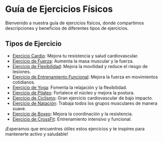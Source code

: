 # Guía de Ejercicios Físicos

Bienvenido a nuestra guía de ejercicios físicos, donde compartimos descripciones y beneficios de diferentes tipos de ejercicios.

## Tipos de Ejercicio

- [Ejercicio Cardio](ejercicio/cardio.md): Mejora tu resistencia y salud cardiovascular.
- [Ejercicio de Fuerza](ejercicio/fuerza.md): Aumenta la masa muscular y la fuerza.
- [Ejercicio de Flexibilidad](ejercicio/flexibilidad.md): Mejora la movilidad y reduce el riesgo de lesiones.
- [Ejercicio de Entrenamiento Funcional](ejercicio/EntrenamientoFuncional.md): Mejora la fuerza en movimientos cotidianos.
- [Ejercicio de Yoga](ejercicio/yoga.md): Fomenta la relajación y la flexibilidad.
- [Ejercicio de Pilates](ejercicio/pilates.md): Fortalece el núcleo y mejora la postura.
- [Ejercicio de Ciclismo](ejercicio/ciclismo.md): Gran ejercicio cardiovascular de bajo impacto.
- [Ejercicio de Natación](ejercicio/natacion.md): Trabaja todos los grupos musculares de manera suave.
- [Ejercicio de Boxeo](ejercicio/boxeo.md): Mejora la coordinación y la resistencia.
- [Ejercicio de CrossFit](ejercicio/crossfit.md): Entrenamiento intensivo y funcional.

¡Esperamos que encuentres útiles estos ejercicios y te inspires para mantenerte activo y saludable!